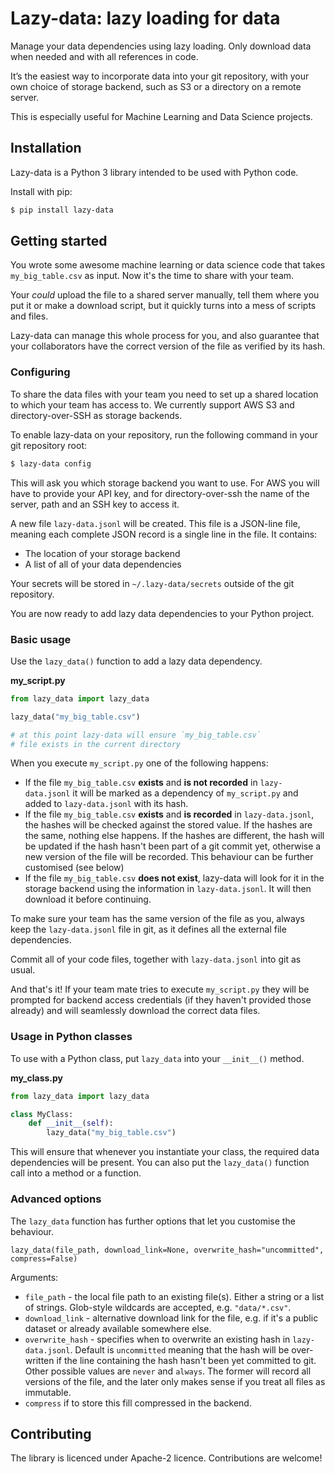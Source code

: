 # Lazy-data: lazy loading for data

Manage your data dependencies using lazy loading. Only download data when needed and with all references in code. 

It’s the easiest way to incorporate data into your git repository, with your own choice of storage backend, such as S3 or a directory on a remote server. 

This is especially useful for Machine Learning and Data Science projects. 

## Installation

Lazy-data is a Python 3 library intended to be used with Python code. 

Install with pip:

```bash
$ pip install lazy-data
```

## Getting started

You wrote some awesome machine learning or data science code that takes `my_big_table.csv` as input. Now it's the time to share with your team. 

Your *could* upload the file to a shared server manually, tell them where you put it or make a download script, but it quickly turns into a mess of scripts and files. 

Lazy-data can manage this whole process for you, and also guarantee that your collaborators have the correct version of the file as verified by its hash. 

### Configuring 

To share the data files with your team you need to set up a shared location to which your team has access to. We currently support AWS S3 and directory-over-SSH as storage backends. 

To enable lazy-data on your repository, run the following command in your git repository root: 

```bash
$ lazy-data config 
```

This will ask you which storage backend you want to use. For AWS you will have to provide your API key, and for directory-over-ssh the name of the server, path and an SSH key to access it.  

A new file `lazy-data.jsonl` will be created. This file is a JSON-line file, meaning each complete JSON record is a single line in the file. It contains:

- The location of your storage backend
- A list of all of your data dependencies  

Your secrets will be stored in `~/.lazy-data/secrets` outside of the git repository.

You are now ready to add lazy data dependencies to your Python project. 

### Basic usage 

Use the `lazy_data()` function to add a lazy data dependency. 

**my_script.py**
```python
from lazy_data import lazy_data

lazy_data("my_big_table.csv")

# at this point lazy-data will ensure `my_big_table.csv`
# file exists in the current directory
```

When you execute `my_script.py` one of the following happens:
 
 - If the file `my_big_table.csv` **exists** and **is not recorded** in `lazy-data.jsonl` it will be marked as a dependency of `my_script.py` and added to `lazy-data.jsonl` with its hash.
 - If the file `my_big_table.csv` **exists** and **is recorded** in `lazy-data.jsonl`, the hashes will be checked against the stored value. If the hashes are the same, nothing else happens. If the hashes are different, the hash will be updated if the hash hasn't been part of a git commit yet, otherwise a new version of the file will be recorded. This behaviour can be further customised (see below)   
 - If the file `my_big_table.csv` **does not exist**, lazy-data will look for it in the storage backend using the information in `lazy-data.jsonl`. It will then download it before continuing. 
 
To make sure your team has the same version of the file as you, always keep the `lazy-data.jsonl` file in git, as it defines all the external file dependencies. 

Commit all of your code files, together with `lazy-data.jsonl` into git as usual. 

And that's it! If your team mate tries to execute `my_script.py` they will be prompted for backend access credentials (if they haven't provided those already) and will seamlessly download the correct data files. 

### Usage in Python classes

To use with a Python class, put `lazy_data` into your `__init__()` method. 

**my_class.py**
```python
from lazy_data import lazy_data

class MyClass:
    def __init__(self):        
        lazy_data("my_big_table.csv")
```

This will ensure that whenever you instantiate your class, the required data dependencies will be present. You can also put the `lazy_data()` function call into a method or a function. 

### Advanced options

The `lazy_data` function has further options that let you customise the behaviour. 

`lazy_data(file_path, download_link=None, overwrite_hash="uncommitted", compress=False)`

Arguments:
- `file_path` - the local file path to an existing file(s). Either a string or a list of strings. Glob-style wildcards are accepted, e.g. `"data/*.csv"`. 
- `download_link` - alternative download link for the file, e.g. if it's a public dataset or already available somewhere else. 
- `overwrite_hash` - specifies when to overwrite an existing hash in `lazy-data.jsonl`. Default is `uncommitted` meaning that the hash will be over-written if the line containing the hash hasn't been yet committed to git. Other possible values are `never` and `always`. The former will record all versions of the file, and the later only makes sense if you treat all files as immutable.
- `compress` if to store this fill compressed in the backend.     

## Contributing

The library is licenced under Apache-2 licence. Contributions are welcome!
   